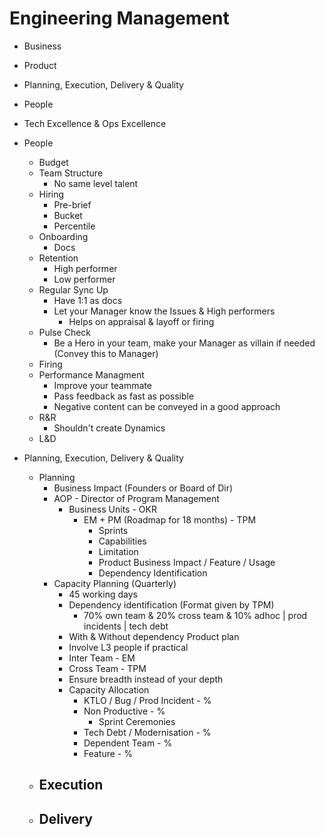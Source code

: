 # Engineering Management

- Business
- Product
- Planning, Execution, Delivery & Quality
- People
- Tech Excellence & Ops Excellence

- People
  - Budget
  - Team Structure
    - No same level talent
  - Hiring
    - Pre-brief
    - Bucket
    - Percentile
  - Onboarding
    - Docs
  - Retention
    - High performer
    - Low performer
  - Regular Sync Up
    - Have 1:1 as docs
    - Let your Manager know the Issues & High performers 
      - Helps on appraisal & layoff or firing
  - Pulse Check
    - Be a Hero in your team, make your Manager as villain if needed (Convey this to Manager)
  - Firing
  - Performance Managment
    - Improve your teammate
    - Pass feedback as fast as possible
    - Negative content can be conveyed in a good approach
  - R&R
    - Shouldn't create Dynamics
  - L&D


- Planning, Execution, Delivery & Quality
  - Planning
    - Business Impact (Founders or Board of Dir)
    - AOP - Director of Program Management
      - Business Units - OKR
        - EM + PM (Roadmap for 18 months) - TPM
          - Sprints
          - Capabilities
          - Limitation
          - Product Business Impact / Feature / Usage
          - Dependency Identification
    - Capacity Planning (Quarterly)
      - 45 working days
      - Dependency identification (Format given by TPM)
        - 70% own team & 20% cross team & 10% adhoc | prod incidents | tech debt
      - With & Without dependency Product plan
      - Involve L3 people if practical
      - Inter Team - EM 
      - Cross Team - TPM
      - Ensure breadth instead of your depth
      - Capacity Allocation
        - KTLO / Bug / Prod Incident - %
        - Non Productive - %
          - Sprint Ceremonies
        - Tech Debt / Modernisation - %
        - Dependent Team - %
        - Feature - %
  - Execution
    - 
  - Delivery
    - 
